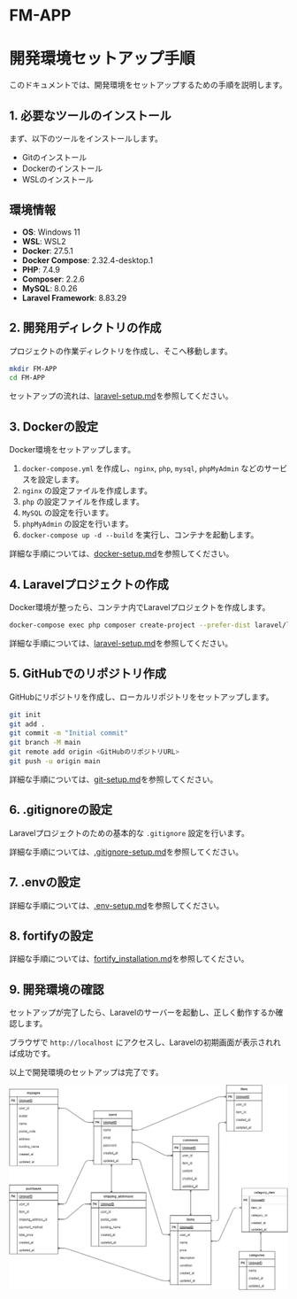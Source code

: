 # FM-APP

# 開発環境セットアップ手順

このドキュメントでは、開発環境をセットアップするための手順を説明します。

## 1. 必要なツールのインストール
まず、以下のツールをインストールします。

- Gitのインストール
- Dockerのインストール
- WSLのインストール

## 環境情報
- **OS**: Windows 11  
- **WSL**: WSL2  
- **Docker**: 27.5.1  
- **Docker Compose**: 2.32.4-desktop.1 
- **PHP**: 7.4.9 
- **Composer**: 2.2.6  
- **MySQL**: 8.0.26  
- **Laravel Framework**: 8.83.29

## 2. 開発用ディレクトリの作成
プロジェクトの作業ディレクトリを作成し、そこへ移動します。
```bash
mkdir FM-APP
cd FM-APP
```

セットアップの流れは、[laravel-setup.md](./docs/laravel-setup.md)を参照してください。


## 3. Dockerの設定
Docker環境をセットアップします。

1. `docker-compose.yml` を作成し、`nginx`, `php`, `mysql`, `phpMyAdmin` などのサービスを設定します。
2. `nginx` の設定ファイルを作成します。
3. `php` の設定ファイルを作成します。
4. `MySQL` の設定を行います。
5. `phpMyAdmin` の設定を行います。
6. `docker-compose up -d --build` を実行し、コンテナを起動します。

詳細な手順については、[docker-setup.md](./docs/docker-setup.md)を参照してください。

## 4. Laravelプロジェクトの作成
Docker環境が整ったら、コンテナ内でLaravelプロジェクトを作成します。
```bash
docker-compose exec php composer create-project --prefer-dist laravel/laravel .
```

詳細な手順については、[laravel-setup.md](./docs/laravel-setup.md)を参照してください。

## 5. GitHubでのリポジトリ作成
GitHubにリポジトリを作成し、ローカルリポジトリをセットアップします。
```bash
git init
git add .
git commit -m "Initial commit"
git branch -M main
git remote add origin <GitHubのリポジトリURL>
git push -u origin main
```
詳細な手順については、[git-setup.md](./docs/git-setup.md)を参照してください。

## 6. .gitignoreの設定
Laravelプロジェクトのための基本的な `.gitignore` 設定を行います。

詳細な手順については、[.gitignore-setup.md](./docs/.gitignore-setup.md)を参照してください。

## 7. .envの設定

詳細な手順については、[.env-setup.md](./docs/.env-setup.md)を参照してください。

## 8. fortifyの設定

詳細な手順については、[fortify_installation.md](./docs/fortify_installation.md)を参照してください。

## 9. 開発環境の確認
セットアップが完了したら、Laravelのサーバーを起動し、正しく動作するか確認します。

ブラウザで `http://localhost` にアクセスし、Laravelの初期画面が表示されれば成功です。

以上で開発環境のセットアップは完了です。


![ER Diagram](docs/FM-APP.png)







